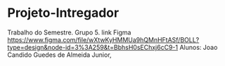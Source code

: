 # Projeto-Intregador
Trabalho do Semestre.
Grupo 5.
link Figma https://www.figma.com/file/wXtwKyHMMUa9hQMnHFtASf/BOLL?type=design&node-id=3%3A259&t=BbhsH0sEChxj6cC9-1
Alunos:
Joao Candido Guedes de Almeida Junior,
